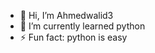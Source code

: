 - 👋 Hi, I’m Ahmedwalid3
- 🌱 I’m currently learned python
- ⚡ Fun fact: python is easy

<!---
Ahmedwalid3/Ahmedwalid3 is a ✨ special ✨ repository because its `README.md` (this file) appears on your GitHub profile.
You can click the Preview link to take a look at your changes.
--->
